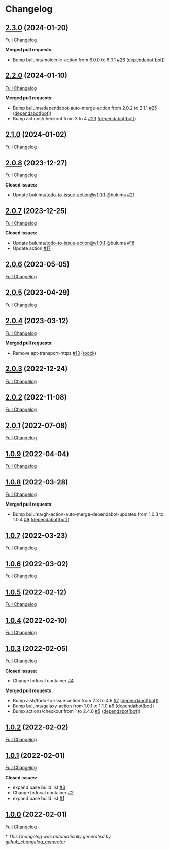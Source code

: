 # Changelog

## [2.3.0](https://github.com/buluma/ansible-role-core_dependencies/tree/2.3.0) (2024-01-20)

[Full Changelog](https://github.com/buluma/ansible-role-core_dependencies/compare/2.2.0...2.3.0)

**Merged pull requests:**

- Bump buluma/molecule-action from 6.0.0 to 6.0.1 [\#26](https://github.com/buluma/ansible-role-core_dependencies/pull/26) ([dependabot[bot]](https://github.com/apps/dependabot))

## [2.2.0](https://github.com/buluma/ansible-role-core_dependencies/tree/2.2.0) (2024-01-10)

[Full Changelog](https://github.com/buluma/ansible-role-core_dependencies/compare/2.1.0...2.2.0)

**Merged pull requests:**

- Bump buluma/dependabot-auto-merge-action from 2.0.2 to 2.1.1 [\#25](https://github.com/buluma/ansible-role-core_dependencies/pull/25) ([dependabot[bot]](https://github.com/apps/dependabot))
- Bump actions/checkout from 3 to 4 [\#23](https://github.com/buluma/ansible-role-core_dependencies/pull/23) ([dependabot[bot]](https://github.com/apps/dependabot))

## [2.1.0](https://github.com/buluma/ansible-role-core_dependencies/tree/2.1.0) (2024-01-02)

[Full Changelog](https://github.com/buluma/ansible-role-core_dependencies/compare/2.0.8...2.1.0)

## [2.0.8](https://github.com/buluma/ansible-role-core_dependencies/tree/2.0.8) (2023-12-27)

[Full Changelog](https://github.com/buluma/ansible-role-core_dependencies/compare/2.0.7...2.0.8)

**Closed issues:**

- Update buluma/todo-to-issue-action@v1.0.1 @buluma [\#21](https://github.com/buluma/ansible-role-core_dependencies/issues/21)

## [2.0.7](https://github.com/buluma/ansible-role-core_dependencies/tree/2.0.7) (2023-12-25)

[Full Changelog](https://github.com/buluma/ansible-role-core_dependencies/compare/2.0.6...2.0.7)

**Closed issues:**

- Update buluma/todo-to-issue-action@v1.0.1 @buluma [\#18](https://github.com/buluma/ansible-role-core_dependencies/issues/18)
- Update action [\#17](https://github.com/buluma/ansible-role-core_dependencies/issues/17)

## [2.0.6](https://github.com/buluma/ansible-role-core_dependencies/tree/2.0.6) (2023-05-05)

[Full Changelog](https://github.com/buluma/ansible-role-core_dependencies/compare/2.0.5...2.0.6)

## [2.0.5](https://github.com/buluma/ansible-role-core_dependencies/tree/2.0.5) (2023-04-29)

[Full Changelog](https://github.com/buluma/ansible-role-core_dependencies/compare/2.0.4...2.0.5)

## [2.0.4](https://github.com/buluma/ansible-role-core_dependencies/tree/2.0.4) (2023-03-12)

[Full Changelog](https://github.com/buluma/ansible-role-core_dependencies/compare/2.0.3...2.0.4)

**Merged pull requests:**

- Remove apt-transport-https [\#13](https://github.com/buluma/ansible-role-core_dependencies/pull/13) ([roock](https://github.com/roock))

## [2.0.3](https://github.com/buluma/ansible-role-core_dependencies/tree/2.0.3) (2022-12-24)

[Full Changelog](https://github.com/buluma/ansible-role-core_dependencies/compare/2.0.2...2.0.3)

## [2.0.2](https://github.com/buluma/ansible-role-core_dependencies/tree/2.0.2) (2022-11-08)

[Full Changelog](https://github.com/buluma/ansible-role-core_dependencies/compare/2.0.1...2.0.2)

## [2.0.1](https://github.com/buluma/ansible-role-core_dependencies/tree/2.0.1) (2022-07-08)

[Full Changelog](https://github.com/buluma/ansible-role-core_dependencies/compare/1.0.9...2.0.1)

## [1.0.9](https://github.com/buluma/ansible-role-core_dependencies/tree/1.0.9) (2022-04-04)

[Full Changelog](https://github.com/buluma/ansible-role-core_dependencies/compare/1.0.8...1.0.9)

## [1.0.8](https://github.com/buluma/ansible-role-core_dependencies/tree/1.0.8) (2022-03-28)

[Full Changelog](https://github.com/buluma/ansible-role-core_dependencies/compare/1.0.7...1.0.8)

**Merged pull requests:**

- Bump buluma/gh-action-auto-merge-dependabot-updates from 1.0.3 to 1.0.4 [\#9](https://github.com/buluma/ansible-role-core_dependencies/pull/9) ([dependabot[bot]](https://github.com/apps/dependabot))

## [1.0.7](https://github.com/buluma/ansible-role-core_dependencies/tree/1.0.7) (2022-03-23)

[Full Changelog](https://github.com/buluma/ansible-role-core_dependencies/compare/1.0.6...1.0.7)

## [1.0.6](https://github.com/buluma/ansible-role-core_dependencies/tree/1.0.6) (2022-03-02)

[Full Changelog](https://github.com/buluma/ansible-role-core_dependencies/compare/1.0.5...1.0.6)

## [1.0.5](https://github.com/buluma/ansible-role-core_dependencies/tree/1.0.5) (2022-02-12)

[Full Changelog](https://github.com/buluma/ansible-role-core_dependencies/compare/1.0.4...1.0.5)

## [1.0.4](https://github.com/buluma/ansible-role-core_dependencies/tree/1.0.4) (2022-02-10)

[Full Changelog](https://github.com/buluma/ansible-role-core_dependencies/compare/1.0.3...1.0.4)

## [1.0.3](https://github.com/buluma/ansible-role-core_dependencies/tree/1.0.3) (2022-02-05)

[Full Changelog](https://github.com/buluma/ansible-role-core_dependencies/compare/1.0.2...1.0.3)

**Closed issues:**

- Change to local container [\#4](https://github.com/buluma/ansible-role-core_dependencies/issues/4)

**Merged pull requests:**

- Bump alstr/todo-to-issue-action from 2.3 to 4.6 [\#7](https://github.com/buluma/ansible-role-core_dependencies/pull/7) ([dependabot[bot]](https://github.com/apps/dependabot))
- Bump buluma/galaxy-action from 1.0.1 to 1.1.0 [\#6](https://github.com/buluma/ansible-role-core_dependencies/pull/6) ([dependabot[bot]](https://github.com/apps/dependabot))
- Bump actions/checkout from 1 to 2.4.0 [\#5](https://github.com/buluma/ansible-role-core_dependencies/pull/5) ([dependabot[bot]](https://github.com/apps/dependabot))

## [1.0.2](https://github.com/buluma/ansible-role-core_dependencies/tree/1.0.2) (2022-02-02)

[Full Changelog](https://github.com/buluma/ansible-role-core_dependencies/compare/1.0.1...1.0.2)

## [1.0.1](https://github.com/buluma/ansible-role-core_dependencies/tree/1.0.1) (2022-02-01)

[Full Changelog](https://github.com/buluma/ansible-role-core_dependencies/compare/1.0.0...1.0.1)

**Closed issues:**

- expand base build list [\#3](https://github.com/buluma/ansible-role-core_dependencies/issues/3)
- Change to local container [\#2](https://github.com/buluma/ansible-role-core_dependencies/issues/2)
- expand base build list [\#1](https://github.com/buluma/ansible-role-core_dependencies/issues/1)

## [1.0.0](https://github.com/buluma/ansible-role-core_dependencies/tree/1.0.0) (2022-02-01)

[Full Changelog](https://github.com/buluma/ansible-role-core_dependencies/compare/f0a71b23a0d865455a096e3ed36cb04c9c52db40...1.0.0)



\* *This Changelog was automatically generated by [github_changelog_generator](https://github.com/github-changelog-generator/github-changelog-generator)*
